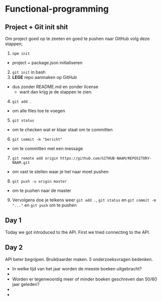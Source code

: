 # Functional-programming

## Project + Git init shit
Om project goed op te zeeten en goed te pushen naar GitHub volg deze stappen;

1. `npm init`
  - project + package.json initialiseren
2. `git init` in bash
3. **LEGE** repo aanmaken op GitHub
  - dus zonder README.md en zonder license
      - want dan krijg je de stappen te zien.
4. `git add .`
  - om alle files toe te voegen
5. `git status`
  - om te checken wat er klaar staat om te committen
6. `git commit -m "bericht"`
  - om te committen met een message
7. `git remote add origin https://github.com/GITHUB-NAAM/REPOSITORY-NAAM.git`
  - om vast te stellen waar je het naar moet pushen
8. `git push -u origin master`
  - om te pushen naar de master
9. Vervolgens doe je telkens weer `git add .`, `git status` en `git commit -m "..."` en `git push` om te pushen

## Day 1
Today we got introduced to the API. First we tried connecting to the API.

## Day 2
API beter begrijpen. Bruikbaarder maken.
5 onderzoeksvragen bedenken.
- In welke tijd van het jaar worden de meeste boeken uitgebracht?
- 
- Worden er tegenwoordig meer of minder boeken geschreven dan 50/60 jaar geleden?
-
-
